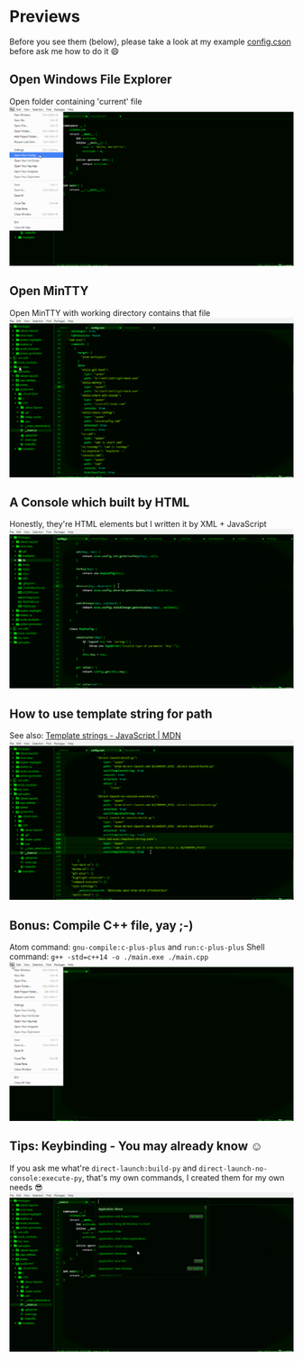 
# Previews

Before you see them (below), please take a look at my example [config.cson](./config.cson) before ask me how to do it :smile:

## Open Windows File Explorer
Open folder containing 'current' file
![open-file-explorer](./open-file-explorer.gif)

## Open MinTTY
Open MinTTY with working directory contains that file
![open-mintty](./open-mintty.gif)

## A Console which built by HTML
Honestly, they're HTML elements but I written it by XML + JavaScript
![simulate-bash](./simulate-bash.gif)

## How to use template string for path
See also: [Template strings - JavaScript | MDN](https://developer.mozilla.org/en-US/docs/Web/JavaScript/Reference/template_strings)
![template-string](./template-string.gif)

## Bonus: Compile C++ file, yay ;-)
Atom command: `gnu-compile:c-plus-plus` and `run:c-plus-plus`
Shell command: `g++ -std=c++14 -o ./main.exe ./main.cpp`
![compile-cplusplus](./compile-cplusplus.gif)

## Tips: Keybinding - You may already know :relaxed:
If you ask me what're `direct-launch:build-py` and `direct-launch-no-console:execute-py`, that's my own commands, I created them for my own needs :sunglasses:
![my-own-methods](./my-own-methods.gif)
